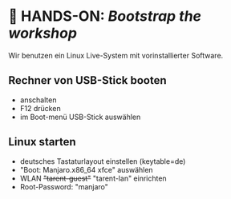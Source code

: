 # :construction_worker: HANDS-ON: _Bootstrap the workshop_

Wir benutzen ein Linux Live-System mit vorinstallierter Software.

## Rechner von USB-Stick booten
   
  * anschalten
  * F12 drücken
  * im Boot-menü USB-Stick auswählen

## Linux starten

  * deutsches Tastaturlayout einstellen (keytable=de)
  * "Boot: Manjaro.x86_64 xfce" auswählen
  * WLAN ~~"tarent-guest"~~ "tarent-lan" einrichten
  * Root-Password: "manjaro"